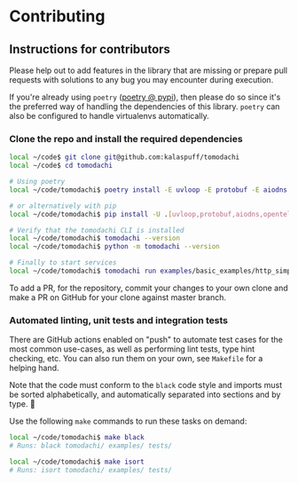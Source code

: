 # Contributing

## Instructions for contributors

Please help out to add features in the library that are missing or
prepare pull requests with solutions to any bug you may encounter during
execution.

If you're already using `poetry` ([poetry @
pypi](https://pypi.org/project/poetry/)), then please do so since it's
the preferred way of handling the dependencies of this library. `poetry`
can also be configured to handle virtualenvs automatically.

### Clone the repo and install the required dependencies

```bash
local ~/code$ git clone git@github.com:kalaspuff/tomodachi
local ~/code$ cd tomodachi

# Using poetry
local ~/code/tomodachi$ poetry install -E uvloop -E protobuf -E aiodns -E opentelemetry

# or alternatively with pip
local ~/code/tomodachi$ pip install -U .[uvloop,protobuf,aiodns,opentelemetry]

# Verify that the tomodachi CLI is installed
local ~/code/tomodachi$ tomodachi --version
local ~/code/tomodachi$ python -m tomodachi --version

# Finally to start services
local ~/code/tomodachi$ tomodachi run examples/basic_examples/http_simple_service.py
```

To add a PR, for the repository, commit your changes to your own clone
and make a PR on GitHub for your clone against master branch.

### Automated linting, unit tests and integration tests

There are GitHub actions enabled on "push" to automate test cases for
the most common use-cases, as well as performing lint tests, type hint
checking, etc. You can also run them on your own, see `Makefile` for a
helping hand.

Note that the code must conform to the `black` code style and imports
must be sorted alphabetically, and automatically separated into sections
and by type. 🖤

Use the following `make` commands to run these tasks on demand:

```bash
local ~/code/tomodachi$ make black
# Runs: black tomodachi/ examples/ tests/

local ~/code/tomodachi$ make isort
# Runs: isort tomodachi/ examples/ tests/
```
